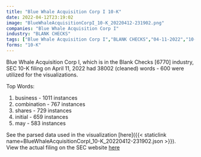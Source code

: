 ```yaml
---
title: "Blue Whale Acquisition Corp I 10-K"
date: 2022-04-12T23:19:02
image: "BlueWhaleAcquisitionCorpI_10-K_20220412-231902.png"
companies: "Blue Whale Acquisition Corp I"
industry: "BLANK CHECKS"
tags: ["Blue Whale Acquisition Corp I","BLANK CHECKS","04-11-2022","10-K"]
forms: "10-K"
---
```

Blue Whale Acquisition Corp I, which is in the Blank Checks [6770] industry, SEC 10-K filing on April 11, 2022 had 38002 (cleaned) words - 600 were utilized for the visualizations.

Top Words:
1. business - 1011 instances
2. combination - 767 instances
3. shares - 729 instances
4. initial - 659 instances
5. may - 583 instances


See the parsed data used in the visualization [here]({{< staticlink name=BlueWhaleAcquisitionCorpI_10-K_20220412-231902.json >}}).  
View the actual filing on the SEC website [here](https://www.sec.gov/Archives/edgar/data/1854863/0001829126-22-008021.txt)